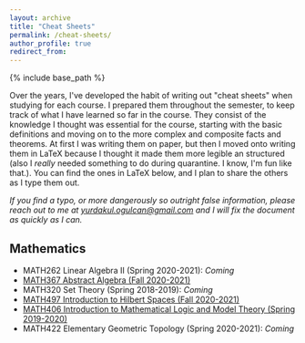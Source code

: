 ```yaml
---
layout: archive
title: "Cheat Sheets"
permalink: /cheat-sheets/
author_profile: true
redirect_from:
---
```


{% include base_path %}

Over the years, I've developed the habit of writing out "cheat sheets" when studying for each course. I prepared them throughout the semester, to keep track of what I have learned so far in the course. They consist of the knowledge I thought was essential for the course, starting with the basic definitions and moving on to the more complex and composite facts and theorems. At first I was writing them on paper, but then I moved onto writing them in LaTeX because I thought it made them more legible an structured (also I *really* needed something to do during quarantine. I know, I'm fun like that.). You can find the ones in LaTeX below, and I plan to share the others as I type them out.

*If you find a typo, or more dangerously so outright false information, please reach out to me at [yurdakul.ogulcan@gmail.com](mailto:yurdakul.ogulcan@gmail.com) and I will fix the document as quickly as I can.*

<!-- ## Electrical and Electronics Engineering -->
<!-- ### 1st Year
#### Fall -->
<!-- MATH119 Calculus with Analytical Geometry (Fall 2016-2017):

PHYS105 General Physics I (Fall 2016-2017):

CHEM107 General Chemistry (Fall 2016-2017): -->

<!-- #### Spring -->
<!-- MATH120 Calculus of Functions of Several Variables (Spring 2016-2017):

PHYS106 General Physics II (Fall 2016-2017):

MATH260 Linear Algebra (Spring 2016-2017): -->

<!-- ### 3rd Year
#### Fall -->
<!-- EE301 Signals and Systems (Fall 2018-2019): 

EE303 Electromagnetic Waves (Fall 2018-2019): 

EE311 Analog Electronics (Fall 2018-2019): 

EE361 Electromechanical Energy Conversion I (Fall 2018-2019):  -->

<!-- #### Spring -->
<!-- EE302 Feedback Systems (Spring 2018-2019): 

EE306 Signals and Systems II (Spring 2018-2019): 

EE312 Digital Electronics (Spring 2018-2019):  -->

<!-- ### 4th Year
#### Fall -->
<!-- EE415 Introduction to Medical Imaging (Fall 2019-2020):  -->

<!-- #### Spring -->
<!-- EE404 Nonlinear Control Systems (Spring 2019-2020):  -->

## Mathematics
- MATH262 Linear Algebra II (Spring 2020-2021): *Coming*
- [MATH367 Abstract Algebra (Fall 2020-2021)](/files/MATH367CheatSheet_OgulCanYurdakul.pdf)
- MATH320 Set Theory (Spring 2018-2019): *Coming*
- [MATH497 Introduction to Hilbert Spaces (Fall 2020-2021)](/files/MATH497CheatSheet_OgulCanYurdakul.pdf)
- [MATH406 Introduction to Mathematical Logic and Model Theory (Spring 2019-2020)](/files/MATH406CheatSheet_OgulCanYurdakul.pdf)
- MATH422 Elementary Geometric Topology (Spring 2020-2021): *Coming*
